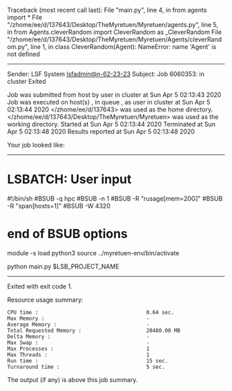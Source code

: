 Traceback (most recent call last):
  File "main.py", line 4, in <module>
    from agents import *
  File "/zhome/ee/d/137643/Desktop/TheMyretuen/Myretuen/agents.py", line 5, in <module>
    from Agents.cleverRandom import CleverRandom as _CleverRandom
  File "/zhome/ee/d/137643/Desktop/TheMyretuen/Myretuen/Agents/cleverRandom.py", line 1, in <module>
    class CleverRandom(Agent):
NameError: name 'Agent' is not defined

------------------------------------------------------------
Sender: LSF System <lsfadmin@n-62-23-23>
Subject: Job 6060353: <CleverRandom8test> in cluster <dcc> Exited

Job <CleverRandom8test> was submitted from host <n-62-27-20> by user <s183905> in cluster <dcc> at Sun Apr  5 02:13:43 2020
Job was executed on host(s) <n-62-23-23>, in queue <hpc>, as user <s183905> in cluster <dcc> at Sun Apr  5 02:13:44 2020
</zhome/ee/d/137643> was used as the home directory.
</zhome/ee/d/137643/Desktop/TheMyretuen/Myretuen> was used as the working directory.
Started at Sun Apr  5 02:13:44 2020
Terminated at Sun Apr  5 02:13:48 2020
Results reported at Sun Apr  5 02:13:48 2020

Your job looked like:

------------------------------------------------------------
# LSBATCH: User input
#!/bin/sh
#BSUB -q hpc
#BSUB -n 1
#BSUB -R "rusage[mem=20G]"
#BSUB -R "span[hosts=1]"
#BSUB -W 4320
# end of BSUB options

module -s load python3
source ../myretuen-env/bin/activate

python main.py $LSB_PROJECT_NAME


------------------------------------------------------------

Exited with exit code 1.

Resource usage summary:

    CPU time :                                   0.64 sec.
    Max Memory :                                 -
    Average Memory :                             -
    Total Requested Memory :                     20480.00 MB
    Delta Memory :                               -
    Max Swap :                                   -
    Max Processes :                              1
    Max Threads :                                1
    Run time :                                   15 sec.
    Turnaround time :                            5 sec.

The output (if any) is above this job summary.

